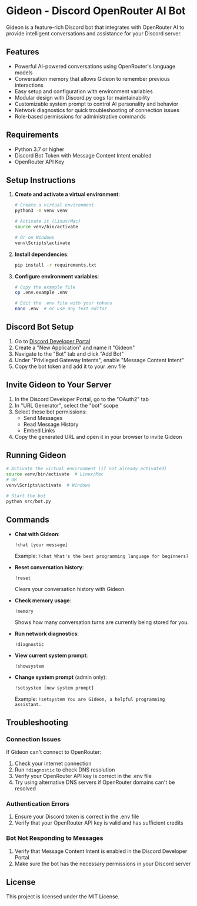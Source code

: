 # Gideon - Discord OpenRouter AI Bot

Gideon is a feature-rich Discord bot that integrates with OpenRouter AI to provide intelligent conversations and assistance for your Discord server.

## Features

- Powerful AI-powered conversations using OpenRouter's language models
- Conversation memory that allows Gideon to remember previous interactions
- Easy setup and configuration with environment variables
- Modular design with Discord.py cogs for maintainability
- Customizable system prompt to control AI personality and behavior
- Network diagnostics for quick troubleshooting of connection issues
- Role-based permissions for administrative commands

## Requirements

- Python 3.7 or higher
- Discord Bot Token with Message Content Intent enabled
- OpenRouter API Key

## Setup Instructions

1. **Create and activate a virtual environment**:
   ```bash
   # Create a virtual environment
   python3 -m venv venv
   
   # Activate it (Linux/Mac)
   source venv/bin/activate
   
   # Or on Windows
   venv\Scripts\activate
   ```

2. **Install dependencies**:
   ```bash
   pip install -r requirements.txt
   ```

3. **Configure environment variables**:
   ```bash
   # Copy the example file
   cp .env.example .env
   
   # Edit the .env file with your tokens
   nano .env  # or use any text editor
   ```

## Discord Bot Setup

1. Go to [Discord Developer Portal](https://discord.com/developers/applications)
2. Create a "New Application" and name it "Gideon"
3. Navigate to the "Bot" tab and click "Add Bot"
4. Under "Privileged Gateway Intents", enable "Message Content Intent"
5. Copy the bot token and add it to your .env file

## Invite Gideon to Your Server

1. In the Discord Developer Portal, go to the "OAuth2" tab
2. In "URL Generator", select the "bot" scope
3. Select these bot permissions:
   - Send Messages
   - Read Message History
   - Embed Links
4. Copy the generated URL and open it in your browser to invite Gideon

## Running Gideon

```bash
# Activate the virtual environment (if not already activated)
source venv/bin/activate  # Linux/Mac
# OR
venv\Scripts\activate  # Windows

# Start the bot
python src/bot.py
```

## Commands

- **Chat with Gideon**:
  ```
  !chat [your message]
  ```
  Example: `!chat What's the best programming language for beginners?`

- **Reset conversation history**:
  ```
  !reset
  ```
  Clears your conversation history with Gideon.

- **Check memory usage**:
  ```
  !memory
  ```
  Shows how many conversation turns are currently being stored for you.

- **Run network diagnostics**:
  ```
  !diagnostic
  ```

- **View current system prompt**:
  ```
  !showsystem
  ```

- **Change system prompt** (admin only):
  ```
  !setsystem [new system prompt]
  ```
  Example: `!setsystem You are Gideon, a helpful programming assistant.`

## Troubleshooting

### Connection Issues

If Gideon can't connect to OpenRouter:

1. Check your internet connection
2. Run `!diagnostic` to check DNS resolution
3. Verify your OpenRouter API key is correct in the .env file
4. Try using alternative DNS servers if OpenRouter domains can't be resolved

### Authentication Errors

1. Ensure your Discord token is correct in the .env file
2. Verify that your OpenRouter API key is valid and has sufficient credits

### Bot Not Responding to Messages

1. Verify that Message Content Intent is enabled in the Discord Developer Portal
2. Make sure the bot has the necessary permissions in your Discord server

## License

This project is licensed under the MIT License.